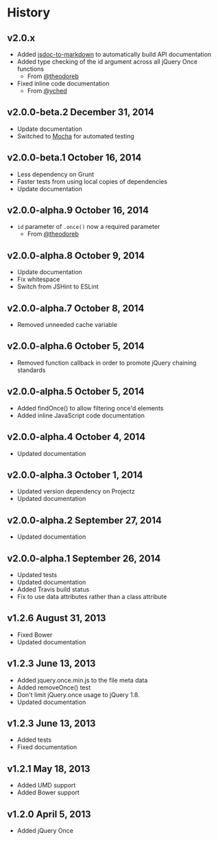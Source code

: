 # History

## v2.0.x
- Added [jsdoc-to-markdown](https://github.com/75lb/jsdoc-to-markdown) to
  automatically build API documentation
- Added type checking of the id argument across all jQuery Once functions
  - From [@theodoreb](http://github.com/theodoreb)
- Fixed inline code documentation
  - From [@yched](http://github.com/yched)

## v2.0.0-beta.2 December 31, 2014
- Update documentation
- Switched to [Mocha](http://mochajs.org) for automated testing

## v2.0.0-beta.1 October 16, 2014
- Less dependency on Grunt
- Faster tests from using local copies of dependencies
- Update documentation

## v2.0.0-alpha.9 October 16, 2014
- `id` parameter of `.once()` now a required parameter
  - From [@theodoreb](http://github.com/theodoreb)

## v2.0.0-alpha.8 October 9, 2014
- Update documentation
- Fix whitespace
- Switch from JSHint to ESLint

## v2.0.0-alpha.7 October 8, 2014
- Removed unneeded cache variable

## v2.0.0-alpha.6 October 5, 2014
- Removed function callback in order to promote jQuery chaining standards

## v2.0.0-alpha.5 October 5, 2014
- Added findOnce() to allow filtering once'd elements
- Added inline JavaScript code documentation

## v2.0.0-alpha.4 October 4, 2014
- Updated documentation

## v2.0.0-alpha.3 October 1, 2014
- Updated version dependency on Projectz
- Updated documentation

## v2.0.0-alpha.2 September 27, 2014
- Updated documentation

## v2.0.0-alpha.1 September 26, 2014
- Updated tests
- Updated documentation
- Added Travis build status
- Fix to use data attributes rather than a class attribute

## v1.2.6 August 31, 2013
- Fixed Bower
- Updated documentation

## v1.2.3 June 13, 2013
- Added jquery.once.min.js to the file meta data
- Added removeOnce() test
- Don't limit jQuery.once usage to jQuery 1.8.
- Updated documentation

## v1.2.3 June 13, 2013
- Added tests
- Fixed documentation

## v1.2.1 May 18, 2013
- Added UMD support
- Added Bower support

## v1.2.0 April 5, 2013
- Added jQuery Once
